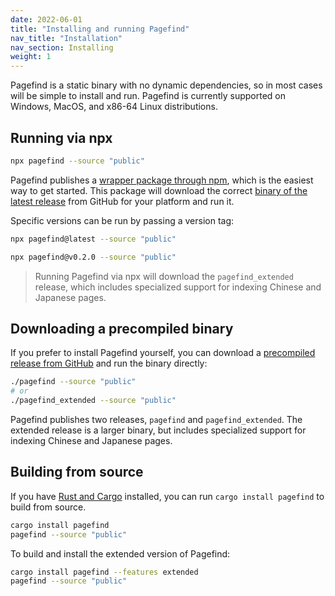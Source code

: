 ```yaml
---
date: 2022-06-01
title: "Installing and running Pagefind"
nav_title: "Installation"
nav_section: Installing
weight: 1
---
```


Pagefind is a static binary with no dynamic dependencies, so in most cases will be simple to install and run. Pagefind is currently supported on Windows, MacOS, and x86-64 Linux distributions.

## Running via npx

```bash
npx pagefind --source "public"
```

Pagefind publishes a [wrapper package through npm](https://www.npmjs.com/package/pagefind), which is the easiest way to get started. This package will download the correct [binary of the latest release](https://github.com/CloudCannon/pagefind/releases) from GitHub for your platform and run it.

Specific versions can be run by passing a version tag:

```bash
npx pagefind@latest --source "public"

npx pagefind@v0.2.0 --source "public"
```

> Running Pagefind via npx will download the `pagefind_extended` release, which includes specialized support for indexing Chinese and Japanese pages.

## Downloading a precompiled binary

If you prefer to install Pagefind yourself, you can download a [precompiled release from GitHub](https://github.com/CloudCannon/pagefind/releases) and run the binary directly:

```bash
./pagefind --source "public"
# or
./pagefind_extended --source "public"
```

Pagefind publishes two releases, `pagefind` and `pagefind_extended`. The extended release is a larger binary, but includes specialized support for indexing Chinese and Japanese pages.

## Building from source

If you have [Rust and Cargo](https://doc.rust-lang.org/cargo/getting-started/installation.html) installed, you can run `cargo install pagefind` to build from source.

```bash
cargo install pagefind
pagefind --source "public"
```

To build and install the extended version of Pagefind:

```bash
cargo install pagefind --features extended
pagefind --source "public"
```
